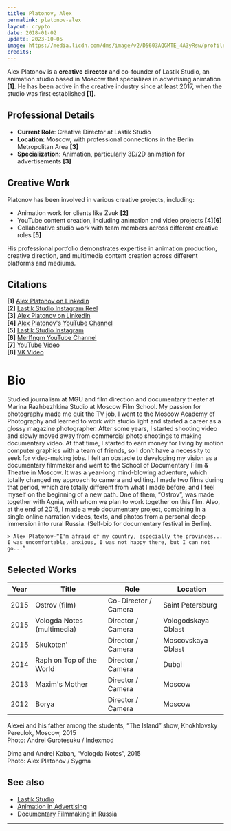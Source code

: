 ```yaml
---
title: Platonov, Alex
permalink: platonov-alex
layout: crypto
date: 2018-01-02
update: 2023-10-05
image: https://media.licdn.com/dms/image/v2/D5603AQGMTE_4A3yRsw/profile-displayphoto-shrink_200_200/profile-displayphoto-shrink_200_200/0/1730839765348?e=2147483647&v=beta&t=k1MALuiKiwxB8pfP0CIheLcD6q0uqRwhSDk-Q7d2uOs
credits:
---
```


Alex Platonov is a **creative director** and co-founder of Lastik Studio, an animation studio based in Moscow that specializes in advertising animation **[1]**. He has been active in the creative industry since at least 2017, when the studio was first established **[1]**.

## Professional Details
- **Current Role**: Creative Director at Lastik Studio
- **Location**: Moscow, with professional connections in the Berlin Metropolitan Area **[3]**
- **Specialization**: Animation, particularly 3D/2D animation for advertisements **[3]**

## Creative Work
Platonov has been involved in various creative projects, including:
- Animation work for clients like Zvuk **[2]**
- YouTube content creation, including animation and video projects **[4][6]**
- Collaborative studio work with team members across different creative roles **[5]**

His professional portfolio demonstrates expertise in animation production, creative direction, and multimedia content creation across different platforms and mediums.

## Citations

**[1]** [Alex Platonov on LinkedIn](https://de.linkedin.com/in/alex-platonov-79968025a)  
**[2]** [Lastik Studio Instagram Reel](https://www.instagram.com/lastik.studio/reel/C1KD82jIJBn/?hl=en)  
**[3]** [Alex Platonov on LinkedIn](https://www.linkedin.com/pub/dir/Alex/Platonov)  
**[4]** [Alex Platonov's YouTube Channel](https://www.youtube.com/channel/UCZwz0xhgh7C1yRu8PjBdO-Q)  
**[5]** [Lastik Studio Instagram](https://www.instagram.com/lastik.studio/?locale=us&hl=am-et)  
**[6]** [Merl1ngm YouTube Channel](https://www.youtube.com/@merl1ngm/videos)  
**[7]** [YouTube Video](https://www.youtube.com/watch?v=rP9y4AwJN1w)  
**[8]** [VK Video](https://vk.com/video-254556_456242230)  

# Bio
Studied journalism at MGU and film direction and documentary theater at Marina Razhbezhkina Studio at Moscow Film School. My passion for photography made me quit the TV job, I went to the Moscow Academy of Photography and learned to work with studio light and started a career as a glossy magazine photographer. After some years, I started shooting video and slowly moved away from commercial photo shootings to making documentary video. At that time, I started to earn money for living by motion computer graphics with a team of friends, so I don’t have a necessity to seek for video-making jobs. I felt an obstacle to developing my vision as a documentary filmmaker and went to the School of Documentary Film & Theatre in Moscow. It was a year-long mind-blowing adventure, which totally changed my approach to camera and editing. I made two films during that period, which are totally different from what I made before, and I feel myself on the beginning of a new path. One of them, “Ostrov”, was made together with Agnia, with whom we plan to work together on this film. Also, at the end of 2015, I made a web documentary project, combining in a single online narration videos, texts, and photos from a personal deep immersion into rural Russia. (Self-bio for documentary festival in Berlin).

    > Alex Platonov—“I'm afraid of my country, especially the provinces... I was uncomfortable, anxious, I was not happy there, but I can not go...”

## Selected Works

| Year  | Title                          | Role                     | Location          |
|-------|--------------------------------|--------------------------|-------------------|
| 2015  | Ostrov (film)                  | Co-Director / Camera     | Saint Petersburg  |
| 2015  | Vologda Notes (multimedia)     | Director / Camera        | Vologodskaya Oblast |
| 2015  | Skukoten'                      | Director / Camera        | Moscovskaya Oblast |
| 2014  | Raph on Top of the World       | Director / Camera        | Dubai             |
| 2013  | Maxim's Mother                 | Director / Camera        | Moscow            |
| 2012  | Borya                          | Director / Camera        | Moscow            |

Alexei and his father among the students, “The Island” show, Khokhlovsky Pereulok, Moscow, 2015  
Photo: Andrei Gurotesuku / Indexmod  

Dima and Andrei Kaban, “Vologda Notes”, 2015  
Photo: Alex Platonov / Sygma  

## See also

- [Lastik Studio](https://example.com/lastik-studio)  
- [Animation in Advertising](https://example.com/animation-advertising)  
- [Documentary Filmmaking in Russia](https://example.com/documentary-filmmaking-russia)  

---

<!-- Prompt:
- Не менять язык статьи, сохранять оригинальный язык.  
- Если тема оформлена как "Имя Фамилия", заголовок должен быть "Фамилия, Имя".  
- Изменить title: A Template на основной топик в статье.  
- Создать permalink: на основе title.  
- Проверь дату в переменной update: 2025-01-31 на текущую дату
- Изменить заголовок раздела "Citations" на ## Citations.  
- Оформить ссылки в разделе "Citations" в формате: **[1]** [URL](URL).  
- При ссылке на источник в тексте, использовать формат: **[x]**, **[x]**.  
- Убедиться, что номера цитат соответствуют записям в разделе "Citations".  
- Сделать номера цитат кликабельными по указанному выше формату.  
- Добавить список связанных тем в том же формате.  
- Использовать шаблон - "[Название темы](ссылка-на-тему)" для каждого пункта.  
- Раздел ## See also должен включаться автоматически в конец статьи.  
- Результат в md коде
- Оставить этот Prompt после редактирования в конце кода.
-->
